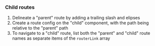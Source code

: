 ### Child routes
1. Delineate a "parent" route by adding a trailing slash and elipses
2. Create a route config on the "child" component, with the path being relative to the "parent" path
3. To navigate to a "child" route, list both the "parent" and "child" route names as separate items of the `routerLink` array
